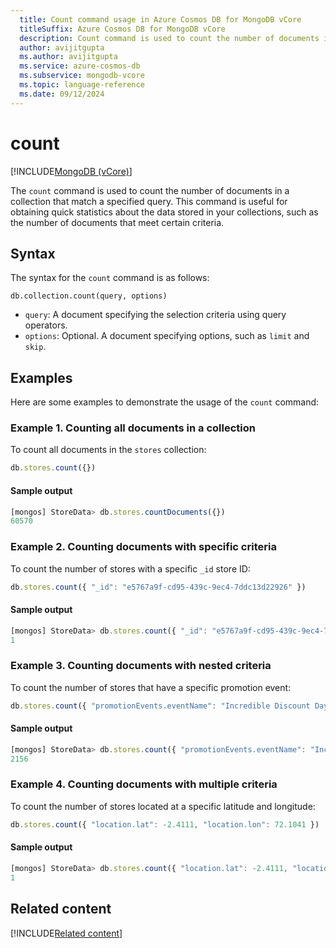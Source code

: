 ```yaml
---
  title: Count command usage in Azure Cosmos DB for MongoDB vCore
  titleSuffix: Azure Cosmos DB for MongoDB vCore
  description: Count command is used to count the number of documents in a collection that match a specified query.
  author: avijitgupta
  ms.author: avijitgupta
  ms.service: azure-cosmos-db
  ms.subservice: mongodb-vcore
  ms.topic: language-reference
  ms.date: 09/12/2024
---
```


# count

[!INCLUDE[MongoDB (vCore)](~/reusable-content/ce-skilling/azure/includes/cosmos-db/includes/appliesto-mongodb-vcore.md)]

The `count` command is used to count the number of documents in a collection that match a specified query. This command is useful for obtaining quick statistics about the data stored in your collections, such as the number of documents that meet certain criteria.

## Syntax

The syntax for the `count` command is as follows:

```
db.collection.count(query, options)
```

- `query`: A document specifying the selection criteria using query operators.
- `options`: Optional. A document specifying options, such as `limit` and `skip`.

## Examples

Here are some examples to demonstrate the usage of the `count` command:

### Example 1. Counting all documents in a collection

   To count all documents in the `stores` collection:

   ```javascript
   db.stores.count({})
   ```

#### Sample output

```javascript
[mongos] StoreData> db.stores.countDocuments({})
60570
```

### Example 2. Counting documents with specific criteria

   To count the number of stores with a specific `_id` store ID:

   ```javascript
   db.stores.count({ "_id": "e5767a9f-cd95-439c-9ec4-7ddc13d22926" })
   ```

#### Sample output

```javascript
[mongos] StoreData> db.stores.count({ "_id": "e5767a9f-cd95-439c-9ec4-7ddc13d22926" })
1
```

### Example 3. Counting documents with nested criteria

   To count the number of stores that have a specific promotion event:

   ```javascript
   db.stores.count({ "promotionEvents.eventName": "Incredible Discount Days" })   
   ```

#### Sample output

```javascript
[mongos] StoreData> db.stores.count({ "promotionEvents.eventName": "Incredible Discount Days" })
2156
```

### Example 4. Counting documents with multiple criteria

   To count the number of stores located at a specific latitude and longitude:

   ```javascript
   db.stores.count({ "location.lat": -2.4111, "location.lon": 72.1041 })
   ```

#### Sample output

```javascript
[mongos] StoreData> db.stores.count({ "location.lat": -2.4111, "location.lon": 72.1041 })
1
```

## Related content

[!INCLUDE[Related content](../includes/related-content.md)]
